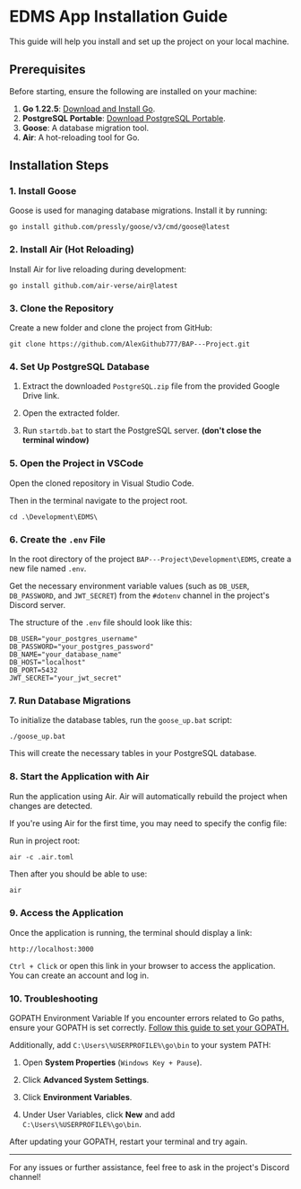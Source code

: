 # EDMS App Installation Guide

This guide will help you install and set up the project on your local machine.

## Prerequisites

Before starting, ensure the following are installed on your machine:

1. **Go 1.22.5**: [Download and Install Go](https://go.dev/doc/install).
2. **PostgreSQL Portable**: [Download PostgreSQL Portable](https://drive.google.com/file/d/14JKK4coDqtd-SqW5QGn4VizIklcd4thP/view?usp=sharing).
3. **Goose**: A database migration tool.
4. **Air**: A hot-reloading tool for Go.

## Installation Steps

### 1. Install Goose

Goose is used for managing database migrations. Install it by running:

```pwsh
go install github.com/pressly/goose/v3/cmd/goose@latest
```

### 2. Install Air (Hot Reloading)

Install Air for live reloading during development:

```pwsh
go install github.com/air-verse/air@latest
```

### 3. Clone the Repository

Create a new folder and clone the project from GitHub:

```pwsh
git clone https://github.com/AlexGithub777/BAP---Project.git
```

### 4. Set Up PostgreSQL Database

1. Extract the downloaded `PostgreSQL.zip` file from the provided Google Drive link.

2. Open the extracted folder.

3. Run `startdb.bat` to start the PostgreSQL server. **(don't close the terminal window)**

### 5. Open the Project in VSCode

Open the cloned repository in Visual Studio Code.

Then in the terminal navigate to the project root.

```pwsh
cd .\Development\EDMS\
```

### 6. Create the `.env` File

In the root directory of the project `BAP---Project\Development\EDMS`, create a new file named `.env`.

Get the necessary environment variable values (such as `DB_USER`, `DB_PASSWORD`, and `JWT_SECRET`) from the `#dotenv` channel in the project's Discord server.

The structure of the `.env` file should look like this:

```pwsh
DB_USER="your_postgres_username"
DB_PASSWORD="your_postgres_password"
DB_NAME="your_database_name"
DB_HOST="localhost"
DB_PORT=5432
JWT_SECRET="your_jwt_secret"
```

### 7. Run Database Migrations

To initialize the database tables, run the `goose_up.bat` script:

```pwsh
./goose_up.bat
```

This will create the necessary tables in your PostgreSQL database.

### 8. Start the Application with Air

Run the application using Air.
Air will automatically rebuild the project when changes are detected.

If you're using Air for the first time, you may need to specify the config file:

Run in project root:

```pwsh
air -c .air.toml
```

Then after you should be able to use:

```bash
air
```

### 9. Access the Application

Once the application is running, the terminal should display a link:

```pwsh
http://localhost:3000
```

`Ctrl + Click` or open this link in your browser to access the application. You can create an account and log in.

### 10. Troubleshooting

GOPATH Environment Variable
If you encounter errors related to Go paths, ensure your GOPATH is set correctly. [Follow this guide to set your GOPATH.](https://go.dev/wiki/SettingGOPATH)

Additionally, add `C:\Users\%USERPROFILE%\go\bin` to your system PATH:

1. Open **System Properties** (`Windows Key + Pause`).

2. Click **Advanced System Settings**.

3. Click **Environment Variables**.

4. Under User Variables, click **New** and add `C:\Users\%USERPROFILE%\go\bin`.

After updating your GOPATH, restart your terminal and try again.

<hr>

For any issues or further assistance, feel free to ask in the project's Discord channel!
